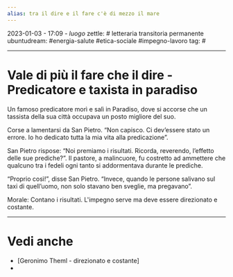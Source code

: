 ```yaml
---
alias: tra il dire e il fare c'è di mezzo il mare
---
```

2023-01-03 - 17:09 - *luogo*
zettle: # letteraria transitoria permanente
ubuntudream: #energia-salute #etica-sociale #impegno-lavoro
tag: #

---
# Vale di più il fare che il dire - Predicatore e taxista in paradiso

Un famoso predicatore morì e salì in Paradiso, dove si accorse che un tassista della sua città occupava un posto migliore del suo.

Corse a lamentarsi da San Pietro.
“Non capisco. Ci dev’essere stato un errore. Io ho dedicato tutta la mia vita alla predicazione”.

San Pietro rispose: “Noi premiamo i risultati. Ricorda, reverendo, l’effetto delle sue prediche?”.
Il pastore, a malincuore, fu costretto ad ammettere che qualcuno tra i fedeli ogni tanto si addormentava durante le prediche.

“Proprio così!”, disse San Pietro. “Invece, quando le persone salivano sul taxi di quell’uomo, non solo stavano ben sveglie, ma pregavano”.

Morale: Contano i risultati. L'impegno serve ma deve essere direzionato e costante.



---
# Vedi anche
- [Geronimo Theml - direzionato e costante]
- 